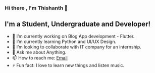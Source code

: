 ### Hi there , I'm Thishanth 👋

## I'm a Student, Undergraduate and Developer!

- 🔭 I’m currently working on Blog App development - Flutter.
- 🌱 I’m currently learning Python and UI/UX Design.
- 👯 I’m looking to collaborate with IT company for an internship.
- 💬 Ask me about Anything.
- 📫 How to reach me: [Email](thishanth41@gmail.com)
- ⚡ Fun fact: I love to learn new things and listen music.

